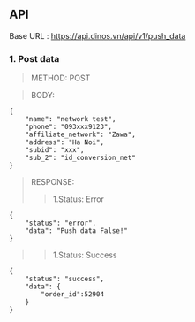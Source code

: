 ## API

Base URL : https://api.dinos.vn/api/v1/push_data

### 1. Post data

>METHOD: POST

>BODY: 

    {	
        "name": "network test",
        "phone": "093xxx9123",
        "affiliate_network": "Zawa",
        "address": "Ha Noi",
        "subid": "xxx",
        "sub_2": "id_conversion_net"
    }

>RESPONSE:
>>1.Status: Error

    {
        "status": "error",
        "data": "Push data False!"
    }
        
>>1.Status: Success

    {
        "status": "success",
        "data": {
            "order_id":52904
        }
    }

#  
